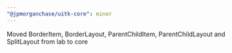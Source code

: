 ```yaml
---
"@jpmorganchase/uitk-core": minor
---
```


Moved BorderItem, BorderLayout, ParentChildItem, ParentChildLayout and SplitLayout from lab to core
